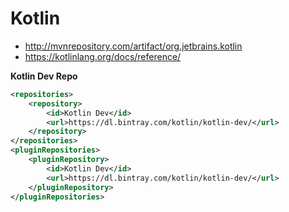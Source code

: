 # Kotlin

* http://mvnrepository.com/artifact/org.jetbrains.kotlin
* https://kotlinlang.org/docs/reference/

__Kotlin Dev Repo__
```xml
<repositories>
    <repository>
        <id>Kotlin Dev</id>
        <url>https://dl.bintray.com/kotlin/kotlin-dev/</url>
    </repository>
</repositories>
<pluginRepositories>
    <pluginRepository>
        <id>Kotlin Dev</id>
        <url>https://dl.bintray.com/kotlin/kotlin-dev/</url>
    </pluginRepository>
</pluginRepositories>
```
